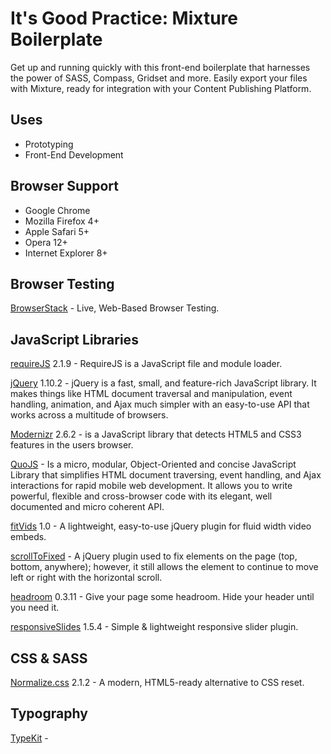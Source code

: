 It's Good Practice: Mixture Boilerplate
=======================================

Get up and running quickly with this front-end boilerplate that harnesses the power of SASS, Compass, Gridset and more. Easily export your files with Mixture, ready for integration with your Content Publishing Platform.

## Uses

* Prototyping
* Front-End Development

## Browser Support

* Google Chrome
* Mozilla Firefox 4+
* Apple Safari 5+
* Opera 12+
* Internet Explorer 8+

## Browser Testing

[BrowserStack](http://www.browserstack.com) - Live, Web-Based Browser Testing.

## JavaScript Libraries

[requireJS](http://requirejs.org) 2.1.9 - RequireJS is a JavaScript file and module loader.

[jQuery](http://jquery.com) 1.10.2 - jQuery is a fast, small, and feature-rich JavaScript library. It makes things like HTML document traversal and manipulation, event handling, animation, and Ajax much simpler with an easy-to-use API that works across a multitude of browsers.

[Modernizr](http://modernizr.com) 2.6.2 - is a JavaScript library that detects HTML5 and CSS3 features in the users browser.

[QuoJS](http://quojs.tapquo.com) - Is a micro, modular, Object-Oriented and concise JavaScript Library that simplifies HTML document traversing, event handling, and Ajax interactions for rapid mobile web development. It allows you to write powerful, flexible and cross-browser code with its elegant, well documented and micro coherent API.

[fitVids](http://fitvidsjs.com) 1.0 - A lightweight, easy-to-use jQuery plugin for fluid width video embeds.

[scrollToFixed](https://github.com/bigspotteddog/ScrollToFixed) - A jQuery plugin used to fix elements on the page (top, bottom, anywhere); however, it still allows the element to continue to move left or right with the horizontal scroll.

[headroom](http://wicky.nillia.ms/headroom.js) 0.3.11 - Give your page some headroom. Hide your header until you need it.

[responsiveSlides](ttp://responsiveslides.com) 1.5.4 - Simple & lightweight responsive slider plugin.


## CSS & SASS

[Normalize.css](https://github.com/philipbenton/normalize.css) 2.1.2 - A modern, HTML5-ready alternative to CSS reset.


## Typography

[TypeKit](http://typekit.com) - 